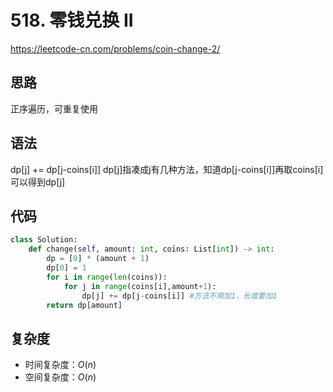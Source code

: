 # 518. 零钱兑换 II
https://leetcode-cn.com/problems/coin-change-2/
## 思路
正序遍历，可重复使用
## 语法
dp[j] += dp[j-coins[i]]  dp[j]指凑成j有几种方法，知道dp[j-coins[i]]再取coins[i]可以得到dp[j]
## 代码
```python
class Solution:
    def change(self, amount: int, coins: List[int]) -> int:
        dp = [0] * (amount + 1)
        dp[0] = 1
        for i in range(len(coins)):
            for j in range(coins[i],amount+1):
                dp[j] += dp[j-coins[i]] #方法不用加1，长度要加1
        return dp[amount]

```
## 复杂度
- 时间复杂度：$O(n)$ 
- 空间复杂度：$O(n)$
         